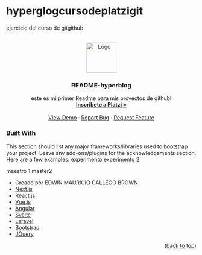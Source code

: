 # hyperglogcursodeplatzigit
ejercicio del curso de   gitgithub

<!-- PROJECT LOGO -->
<br />
<div align="center">
  <a href="https://github.com/othneildrew/Best-README-Template">
    <img src="https://scontent.fclo1-4.fna.fbcdn.net/v/t39.30808-6/239296973_10157848489136750_1008314053937255853_n.jpg?_nc_cat=109&ccb=1-5&_nc_sid=09cbfe&_nc_eui2=AeEC1bmMTPzi2i9YVWkK6Mau1705n-E-dyfXvTmf4T53Jx65FWuE7SH6ZAg_GE1a2uk&_nc_ohc=w08Hp5fpcBIAX9S8FY1&_nc_oc=AQnobzoT_avYo0QxhvbVymB_bhASGhJUpg0aUSMfF7EVyrgGRHPnTidRHSn5N_TfMIGEKkl7xld7e5PdS4KPFKGj&_nc_ht=scontent.fclo1-4.fna&oh=00_AT9TxSO8ZRkU6upXYwYj5hnGg8LHfdqXXzfN2eapE3XT1g&oe=61E0E4E6" alt="Logo" width="80" height="80">
  </a>

  <h3 align="center">README-hyperblog</h3>

  <p align="center">
    este es   mi primer  Readme para mis  proyectos de  github!
    <br />
    <a href="https://platzi.com/r/emgb.dev"><strong>Inscribete a  Platzi »</strong></a>
    <br />
    <br />
    <a href="https://emgb.dev">View Demo</a>
    ·
    <a href="https://www.linkedin.com/in/edwinmauriciogallegobrown/">Report Bug</a>
    ·
    <a href="https://www.linkedin.com/in/edwinmauriciogallegobrown/">Request Feature</a>
  </p>
</div>





### Built With

This section should list any major frameworks/libraries used to bootstrap your project. Leave any add-ons/plugins for the acknowledgements section. Here are a few examples.
experimento
experimento 2

maestro 1
master2
* Creado por  EDWIN MAURICIO GALLEGO BROWN
* [Next.js](https://nextjs.org/)
* [React.js](https://reactjs.org/)
* [Vue.js](https://vuejs.org/)
* [Angular](https://angular.io/)
* [Svelte](https://svelte.dev/)
* [Laravel](https://laravel.com)
* [Bootstrap](https://getbootstrap.com)
* [JQuery](https://jquery.com)


<p align="right">(<a href="#top">back to top</a>)</p>


